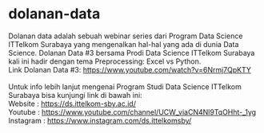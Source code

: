 # dolanan-data

Dolanan data adalah sebuah webinar series dari Program Data Science ITTelkom Surabaya yang mengenalkan hal-hal yang ada di dunia Data Science.
Dolanan Data #3 bersama Prodi Data Science ITTelkom Surabaya kali ini hadir dengan tema Preprocessing: Excel vs Python.
<br>
Link Dolanan Data #3: https://www.youtube.com/watch?v=6Nrmj7QpKTY
<br>
<br>
Untuk info lebih lanjut mengenai Program Studi Data Science ITTelkom Surabaya bisa kunjungi link di bawah ini: <br>
Website : https://ds.ittelkom-sby.ac.id/ <br>
Youtube : https://www.youtube.com/channel/UCW_viaCN4Nl9TqOHht-_1yg <br>
Instagram : https://www.instagram.com/ds.ittelkomsby/
